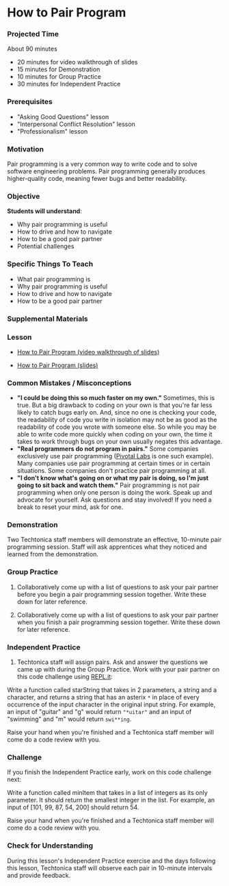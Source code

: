 # How to Pair Program

### Projected Time
About 90 minutes
- 20 minutes for video walkthrough of slides
- 15 minutes for Demonstration
- 10 minutes for Group Practice
- 30 minutes for Independent Practice

### Prerequisites
- "Asking Good Questions" lesson
- "Interpersonal Conflict Resolution" lesson
- "Professionalism" lesson

### Motivation
Pair programming is a very common way to write code and to solve software engineering problems. Pair programming generally produces higher-quality code, meaning fewer bugs and better readability.

### Objective
**Students will understand**:
- Why pair programming is useful
- How to drive and how to navigate
- How to be a good pair partner
- Potential challenges

### Specific Things To Teach
- What pair programming is
- Why pair programming is useful
- How to drive and how to navigate
- How to be a good pair partner

### Supplemental Materials

### Lesson
- [How to Pair Program (video walkthrough of slides)](https://drive.google.com/open?id=1ruVz2gxoxiwt0jaAdFlbvcV_HuVqWdND)

- [How to Pair Program (slides)](https://docs.google.com/presentation/d/1vqPsNSpGbUAjIJgjhe7sYjYZfdeezE3VeTXqzKH9arw/edit?usp=sharing)

### Common Mistakes / Misconceptions
- **"I could be doing this so much faster on my own."** Sometimes, this is true. But a big drawback to coding on your own is that you're far less likely to catch bugs early on. And, since no one is checking your code, the readability of code you write in isolation may not be as good as the readability of code you wrote with someone else. So while you may be able to write code more quickly when coding on your own, the time it takes to work through bugs on your own usually negates this advantage.
- **"Real programmers do not program in pairs."** Some companies exclusively use pair programming ([Pivotal Labs](https://pivotal.io/labs) is one such example). Many companies use pair programming at certain times or in certain situations. Some companies don't practice pair programming at all. 
- **"I don't know what's going on or what my pair is doing, so I'm just going to sit back and watch them."** Pair programming is not pair programming when only one person is doing the work. Speak up and advocate for yourself. Ask questions and stay involved! If you need a break to reset your mind, ask for one.

### Demonstration
Two Techtonica staff members will demonstrate an effective, 10-minute pair programming session. Staff will ask apprentices what they noticed and learned from the demonstration.

### Group Practice

1. Collaboratively come up with a list of questions to ask your pair partner before you begin a pair programming session together. Write these down for later reference.

2. Collaboratively come up with a list of questions to ask your pair partner when you finish a pair programming session together. Write these down for later reference.

### Independent Practice

1. Techtonica staff will assign pairs. Ask and answer the questions we came up with during the Group Practice. Work with your pair partner on this code challenge using [REPL.it](http://www.repl.it):

Write a function called starString that takes in 2 parameters, a string and a character, and returns a string that has an asterix ` * ` in place of every occurrence of the input character in the original input string. For example, an input of "guitar" and "g" would return ` "*uitar" ` and an input of "swimming" and "m" would return ` swi**ing `.

Raise your hand when you're finished and a Techtonica staff member will come do a code review with you.

### Challenge

If you finish the Independent Practice early, work on this code challenge next:

Write a function called minItem that takes in a list of integers as its only parameter. It should return the smallest integer in the list. For example, an input of [101, 99, 87, 54, 200] should return 54.

Raise your hand when you're finished and a Techtonica staff member will come do a code review with you.

### Check for Understanding
During this lesson's Independent Practice exercise and the days following this lesson, Techtonica staff will observe each pair in 10-minute intervals and provide feedback.

